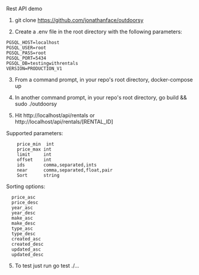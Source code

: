 Rest API demo

1. git clone https://github.com/jonathanface/outdoorsy

2. Create a .env file in the root directory with the following parameters:
```
PGSQL_HOST=localhost
PGSQL_USER=root
PGSQL_PASS=root
PGSQL_PORT=5434
PGSQL_DB=testingwithrentals
VERSION=PRODUCTION_V1
```
3. From a command prompt, in your repo's root directory, docker-compose up

4. In another command prompt, in your repo's root directory, go build && sudo ./outdoorsy

5. Hit http://localhost/api/rentals or http://localhost/api/rentals/[RENTAL_ID] 

Supported parameters:
```
  	price_min  int
	price_max int
	limit     int
	offset    int
	ids       comma,separated,ints
	near      comma,separated,float,pair
	Sort      string
  ```
Sorting options:
```
  price_asc
  price_desc
  year_asc
  year_desc
  make_asc
  make_desc
  type_asc
  type_desc
  created_asc
  created_desc
  updated_asc
  updated_desc
```

5. To test just run go test ./...
